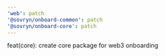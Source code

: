 ```yaml
---
'web': patch
'@sovryn/onboard-common': patch
'@sovryn/onboard-core': patch
---
```


feat(core): create core package for web3 onboarding
